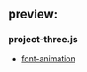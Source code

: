 ## preview:
### project-three.js
* [font-animation](https://guohjia.github.io/Data-visualization/threejs/font-animation/)
